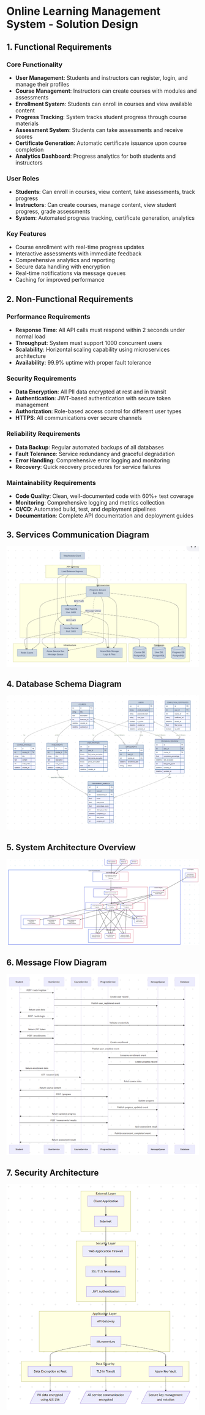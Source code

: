 # Online Learning Management System - Solution Design

## 1. Functional Requirements

### Core Functionality
- **User Management**: Students and instructors can register, login, and manage their profiles
- **Course Management**: Instructors can create courses with modules and assessments
- **Enrollment System**: Students can enroll in courses and view available content
- **Progress Tracking**: System tracks student progress through course materials
- **Assessment System**: Students can take assessments and receive scores
- **Certificate Generation**: Automatic certificate issuance upon course completion
- **Analytics Dashboard**: Progress analytics for both students and instructors

### User Roles
- **Students**: Can enroll in courses, view content, take assessments, track progress
- **Instructors**: Can create courses, manage content, view student progress, grade assessments
- **System**: Automated progress tracking, certificate generation, analytics

### Key Features
- Course enrollment with real-time progress updates
- Interactive assessments with immediate feedback
- Comprehensive analytics and reporting
- Secure data handling with encryption
- Real-time notifications via message queues
- Caching for improved performance

## 2. Non-Functional Requirements

### Performance Requirements
- **Response Time**: All API calls must respond within 2 seconds under normal load
- **Throughput**: System must support 1000 concurrent users
- **Scalability**: Horizontal scaling capability using microservices architecture
- **Availability**: 99.9% uptime with proper fault tolerance

### Security Requirements
- **Data Encryption**: All PII data encrypted at rest and in transit
- **Authentication**: JWT-based authentication with secure token management
- **Authorization**: Role-based access control for different user types
- **HTTPS**: All communications over secure channels

### Reliability Requirements
- **Data Backup**: Regular automated backups of all databases
- **Fault Tolerance**: Service redundancy and graceful degradation
- **Error Handling**: Comprehensive error logging and monitoring
- **Recovery**: Quick recovery procedures for service failures

### Maintainability Requirements
- **Code Quality**: Clean, well-documented code with 60%+ test coverage
- **Monitoring**: Comprehensive logging and metrics collection
- **CI/CD**: Automated build, test, and deployment pipelines
- **Documentation**: Complete API documentation and deployment guides

## 3. Services Communication Diagram

![img_2.png](images%2Fimg_2.png)

## 4. Database Schema Diagram

![img_3.png](images%2Fimg_3.png)

## 5. System Architecture Overview

![img_4.png](images%2Fimg_4.png)

## 6. Message Flow Diagram

![img_5.png](images%2Fimg_5.png)

## 7. Security Architecture

![img_6.png](images%2Fimg_6.png)